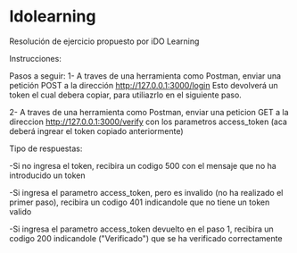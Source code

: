 # Idolearning
Resolución de ejercicio propuesto por iDO Learning

Instrucciones:

Pasos a seguir:
1- A traves de una herramienta como Postman, enviar una petición POST a la dirección http://127.0.0.1:3000/login
   Esto devolverá un token el cual debera copiar, para utiliazrlo en el siguiente paso.
   
2- A traves de una herramienta como Postman, enviar una peticion GET a la direccion http://127.0.0.1:3000/verify 
   con los parametros access_token (aca deberá ingrear el token copiado anteriormente)
   
 Tipo de respuestas:
   
  -Si no ingresa el token, recibira un codigo 500 con el mensaje que no ha introducido un token
  
  -Si ingresa el parametro access_token, pero es invalido (no ha realizado el primer paso), 
   recibira un codigo 401 indicandole que no tiene un token valido
   
  -Si ingresa el parametro access_token devuelto en el paso 1, 
  recibira un codigo 200 indicandole ("Verificado") que se ha verificado correctamente
